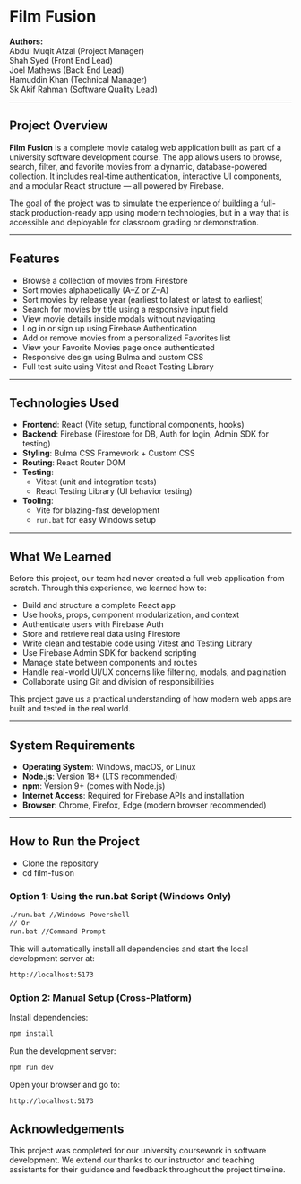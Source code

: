 # Film Fusion

**Authors:**  
Abdul Muqit Afzal (Project Manager)  
Shah Syed (Front End Lead)  
Joel Mathews (Back End Lead)  
Hamuddin Khan (Technical Manager)  
Sk Akif Rahman (Software Quality Lead)

---

## Project Overview

**Film Fusion** is a complete movie catalog web application built as part of a university software development course. The app allows users to browse, search, filter, and favorite movies from a dynamic, database-powered collection. It includes real-time authentication, interactive UI components, and a modular React structure — all powered by Firebase.

The goal of the project was to simulate the experience of building a full-stack production-ready app using modern technologies, but in a way that is accessible and deployable for classroom grading or demonstration.

---

## Features

- Browse a collection of movies from Firestore
- Sort movies alphabetically (A–Z or Z–A)
- Sort movies by release year (earliest to latest or latest to earliest)
- Search for movies by title using a responsive input field
- View movie details inside modals without navigating
- Log in or sign up using Firebase Authentication
- Add or remove movies from a personalized Favorites list
- View your Favorite Movies page once authenticated
- Responsive design using Bulma and custom CSS
- Full test suite using Vitest and React Testing Library

---

## Technologies Used

- **Frontend**: React (Vite setup, functional components, hooks)
- **Backend**: Firebase (Firestore for DB, Auth for login, Admin SDK for testing)
- **Styling**: Bulma CSS Framework + Custom CSS
- **Routing**: React Router DOM
- **Testing**:
    - Vitest (unit and integration tests)
    - React Testing Library (UI behavior testing)
- **Tooling**:
    - Vite for blazing-fast development
    - `run.bat` for easy Windows setup

---

## What We Learned

Before this project, our team had never created a full web application from scratch. Through this experience, we learned how to:

- Build and structure a complete React app
- Use hooks, props, component modularization, and context
- Authenticate users with Firebase Auth
- Store and retrieve real data using Firestore
- Write clean and testable code using Vitest and Testing Library
- Use Firebase Admin SDK for backend scripting
- Manage state between components and routes
- Handle real-world UI/UX concerns like filtering, modals, and pagination
- Collaborate using Git and division of responsibilities

This project gave us a practical understanding of how modern web apps are built and tested in the real world.

---

## System Requirements

- **Operating System**: Windows, macOS, or Linux
- **Node.js**: Version 18+ (LTS recommended)
- **npm**: Version 9+ (comes with Node.js)
- **Internet Access**: Required for Firebase APIs and installation
- **Browser**: Chrome, Firefox, Edge (modern browser recommended)

---

## How to Run the Project

- Clone the repository
- cd film-fusion

### Option 1: Using the run.bat Script (Windows Only)

```bash
./run.bat //Windows Powershell
// Or
run.bat //Command Prompt
```

This will automatically install all dependencies and start the local development server at:

```bash
http://localhost:5173
```

### Option 2: Manual Setup (Cross-Platform)

Install dependencies:

```bash
npm install
```

Run the development server:

```bash
npm run dev
```

Open your browser and go to:

```bash
http://localhost:5173
```

## Acknowledgements

This project was completed for our university coursework in software development. We extend our thanks to our instructor and teaching assistants for their guidance and feedback throughout the project timeline.